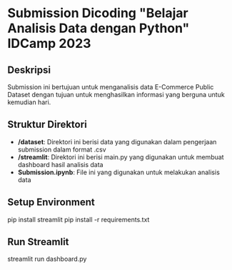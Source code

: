 # Submission Dicoding "Belajar Analisis Data dengan Python" IDCamp 2023

## Deskripsi 

Submission ini bertujuan untuk menganalisis data E-Commerce Public Dataset dengan tujuan untuk menghasilkan informasi yang berguna untuk kemudian hari.

## Struktur Direktori

- **/dataset**: Direktori ini berisi data yang digunakan dalam pengerjaan submission dalam format .csv 
- **/streamlit**: Direktori ini berisi main.py yang digunakan untuk membuat dashboard hasil analisis data
- **Submission.ipynb**: File ini yang digunakan untuk melakukan analisis data

## Setup Environment

pip install streamlit
pip install -r requirements.txt

## Run Streamlit

streamlit run dashboard.py